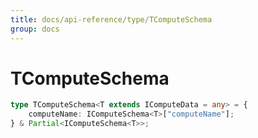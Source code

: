 ```yaml
---
title: docs/api-reference/type/TComputeSchema
group: docs
---
```


# TComputeSchema

```ts
type TComputeSchema<T extends IComputeData = any> = {
    computeName: IComputeSchema<T>["computeName"];
} & Partial<IComputeSchema<T>>;
```


